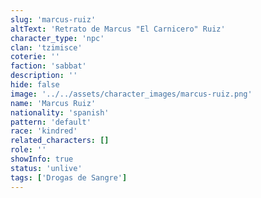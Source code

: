 ```yaml
---
slug: 'marcus-ruiz'
altText: 'Retrato de Marcus "El Carnicero" Ruiz'
character_type: 'npc'
clan: 'tzimisce'
coterie: ''
faction: 'sabbat'
description: ''
hide: false
image: '../../assets/character_images/marcus-ruiz.png'
name: 'Marcus Ruiz'
nationality: 'spanish'
pattern: 'default'
race: 'kindred'
related_characters: []
role: ''
showInfo: true
status: 'unlive'
tags: ['Drogas de Sangre']
---
```


#
